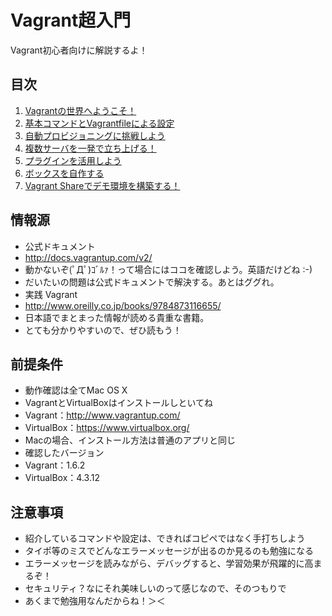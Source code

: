 Vagrant超入門
=============

Vagrant初心者向けに解説するよ！

## 目次

1. [Vagrantの世界へようこそ！](https://github.com/tmknom/study-vagrant/tree/master/study1)
1. [基本コマンドとVagrantfileによる設定](https://github.com/tmknom/study-vagrant/tree/master/study2)
1. [自動プロビジョニングに挑戦しよう](https://github.com/tmknom/study-vagrant/tree/master/study3)
1. [複数サーバを一発で立ち上げる！](https://github.com/tmknom/study-vagrant/tree/master/study4)
1. [プラグインを活用しよう](https://github.com/tmknom/study-vagrant/tree/master/study5)
1. [ボックスを自作する](https://github.com/tmknom/study-vagrant/tree/master/study6)
1. [Vagrant Shareでデモ環境を構築する！](https://github.com/tmknom/study-vagrant/tree/master/study7)

## 情報源

* 公式ドキュメント
 * <http://docs.vagrantup.com/v2/>
 * 動かないぞ(ﾟДﾟ)ｺﾞﾙｧ！って場合にはココを確認しよう。英語だけどね :-)
 * だいたいの問題は公式ドキュメントで解決する。あとはググれ。
* 実践 Vagrant
 * <http://www.oreilly.co.jp/books/9784873116655/>
 * 日本語でまとまった情報が読める貴重な書籍。
 * とても分かりやすいので、ぜひ読もう！


## 前提条件

* 動作確認は全てMac OS X
* VagrantとVirtualBoxはインストールしといてね
 * Vagrant：<http://www.vagrantup.com/>
 * VirtualBox：<https://www.virtualbox.org/>
 * Macの場合、インストール方法は普通のアプリと同じ
* 確認したバージョン
 * Vagrant：1.6.2
 * VirtualBox：4.3.12


## 注意事項

* 紹介しているコマンドや設定は、できればコピペではなく手打ちしよう
 * タイポ等のミスでどんなエラーメッセージが出るのか見るのも勉強になる
 * エラーメッセージを読みながら、デバッグすると、学習効果が飛躍的に高まるぞ！
* セキュリティ？なにそれ美味しいのって感じなので、そのつもりで
 * あくまで勉強用なんだからね！＞＜

